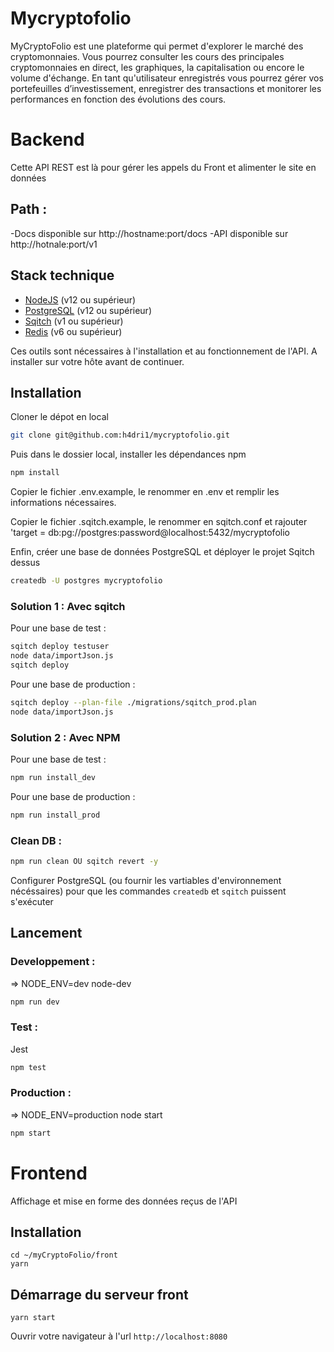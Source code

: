 # Mycryptofolio

MyCryptoFolio est une plateforme qui permet d'explorer le marché des cryptomonnaies. Vous pourrez consulter les cours des principales cryptomonnaies en direct, les graphiques, la capitalisation ou encore le volume d'échange. En tant qu'utilisateur enregistrés vous pourrez gérer vos portefeuilles d’investissement, enregistrer des transactions et monitorer les performances en fonction des évolutions des cours.

# Backend

Cette API REST est là pour gérer les appels du Front et alimenter le site en données

## Path :

-Docs disponible sur http://hostname:port/docs
-API disponible sur http://hotnale:port/v1

## Stack technique

- [NodeJS](https://nodejs.org/en/download) (v12 ou supérieur)
- [PostgreSQL](https://postgresql.org/download) (v12 ou supérieur)
- [Sqitch](https://sqitch.org/download) (v1 ou supérieur)
- [Redis](https://redis.io/) (v6 ou supérieur)

Ces outils sont nécessaires à l'installation et au fonctionnement de l'API.
A installer sur votre hôte avant de continuer.

## Installation
Cloner le dépot en local

```bash
git clone git@github.com:h4dri1/mycryptofolio.git
```

Puis dans le dossier local, installer les dépendances npm

```bash
npm install
```

Copier le fichier .env.example, le renommer en .env et remplir les informations nécessaires.

Copier le fichier .sqitch.example, le renommer en sqitch.conf et rajouter 'target = db:pg://postgres:password@localhost:5432/mycryptofolio

Enfin, créer une base de données PostgreSQL et déployer le projet Sqitch dessus

```bash
createdb -U postgres mycryptofolio
```

### Solution 1 : Avec sqitch

Pour une base de test :

```bash
sqitch deploy testuser
node data/importJson.js
sqitch deploy
```

Pour une base de production :

```bash
sqitch deploy --plan-file ./migrations/sqitch_prod.plan
node data/importJson.js
```

### Solution 2 : Avec NPM

Pour une base de test :

```bash
npm run install_dev
```

Pour une base de production :

```bash
npm run install_prod
```

### Clean DB :

```bash
npm run clean OU sqitch revert -y
```

Configurer PostgreSQL (ou fournir les vartiables d'environnement nécéssaires) pour que les commandes `createdb` et `sqitch` puissent s'exécuter

## Lancement 

### Developpement :

=> NODE_ENV=dev node-dev

```bash
npm run dev
```

### Test :

Jest

```bash
npm test
```

### Production :

=> NODE_ENV=production node start

```bash
npm start
```

# Frontend

Affichage et mise en forme des données reçus de l'API

## Installation

```shell
cd ~/myCryptoFolio/front
yarn
```

## Démarrage du serveur front

`yarn start`

Ouvrir votre navigateur à l'url `http://localhost:8080`
